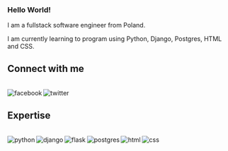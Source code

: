 ### Hello World!
I am a fullstack software engineer from Poland.

I am currently learning to program using Python, Django, Postgres, HTML and CSS.

## Connect with me

<br>[<img align="left" alt="facebook" src="https://img.shields.io/badge/facebook-%231877F2.svg?&style=for-the-badge&logo=facebook&logoColor=white" />](https://www.facebook.com/maciek.mogilewski/)[<img align="left" alt="twitter" src="https://img.shields.io/badge/twitter-%231DA1F2.svg?&style=for-the-badge&logo=twitter&logoColor=white" />](https://twitter.com/ziombeks)<br>

## Expertise

<br><img align="left" alt="python" src="https://img.shields.io/badge/PYTHON%20-%2320232a.svg?&style=for-the-badge&logo=python&logoColor=%2361DAFB" /><img align="left" alt="django" src="https://img.shields.io/badge/DJANGO%20-%2343853D.svg?&style=for-the-badge&logo=django&logoColor=white" /><img align="left" alt="flask" src="https://img.shields.io/badge/FLASK%20-%23232F3E?logo=flask&logoColor=white&style=for-the-badge" /><img align="left" alt="postgres" src="https://img.shields.io/badge/POSTGRES-%23316192.svg?&style=for-the-badge&logo=postgresql&logoColor=white" /><img align="left" alt="html" src="https://img.shields.io/badge/HTML-239120?style=for-the-badge&logo=html5&logoColor=white" /><img align="left" alt="css" src="https://img.shields.io/badge/CSS-239120?&style=for-the-badge&logo=css3&logoColor=white" /><br>
<br>
